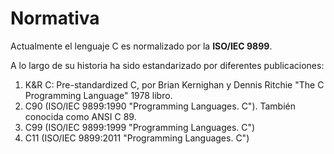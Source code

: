 # Normativa

Actualmente el lenguaje C es normalizado por la **ISO/IEC 9899**.

A lo largo de su historia ha sido estandarizado por diferentes publicaciones:

1. K&R C: Pre-standardized C, por Brian Kernighan y Dennis Ritchie "The C Programming Language" 1978 libro.
2. C90 (ISO/IEC 9899:1990 "Programming Languages. C"). También conocida como ANSI C 89.
3. C99 (ISO/IEC 9899:1999 "Programming Languages. C")
4. C11 (ISO/IEC 9899:2011 "Programming Languages. C")
